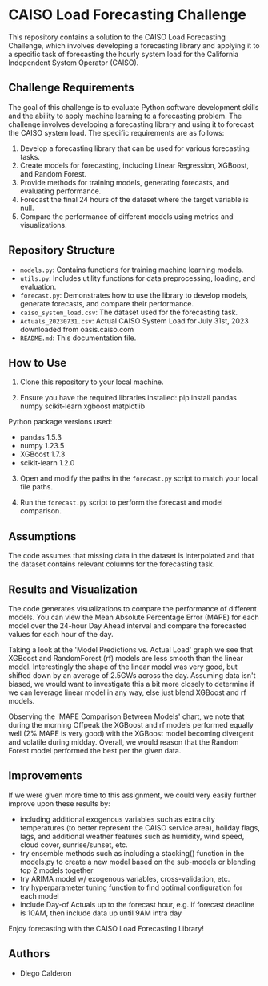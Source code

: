 # CAISO Load Forecasting Challenge

This repository contains a solution to the CAISO Load Forecasting Challenge, which involves developing a forecasting library and applying it to a specific task of forecasting the hourly system load for the California Independent System Operator (CAISO).

## Challenge Requirements

The goal of this challenge is to evaluate Python software development skills and the ability to apply machine learning to a forecasting problem. The challenge involves developing a forecasting library and using it to forecast the CAISO system load. The specific requirements are as follows:

1. Develop a forecasting library that can be used for various forecasting tasks.
2. Create models for forecasting, including Linear Regression, XGBoost, and Random Forest.
3. Provide methods for training models, generating forecasts, and evaluating performance.
4. Forecast the final 24 hours of the dataset where the target variable is null.
5. Compare the performance of different models using metrics and visualizations.

## Repository Structure

- `models.py`: Contains functions for training machine learning models.
- `utils.py`: Includes utility functions for data preprocessing, loading, and evaluation.
- `forecast.py`: Demonstrates how to use the library to develop models, generate forecasts, and compare their performance.
- `caiso_system_load.csv`: The dataset used for the forecasting task.
- `Actuals_20230731.csv`: Actual CAISO System Load for July 31st, 2023 downloaded from oasis.caiso.com
- `README.md`: This documentation file.

## How to Use

1. Clone this repository to your local machine.

2. Ensure you have the required libraries installed:
pip install pandas numpy scikit-learn xgboost matplotlib

Python package versions used:
- pandas 1.5.3
- numpy 1.23.5
- XGBoost 1.7.3
- scikit-learn 1.2.0

3. Open and modify the paths in the `forecast.py` script to match your local file paths.

4. Run the `forecast.py` script to perform the forecast and model comparison.

## Assumptions

The code assumes that missing data in the dataset is interpolated and that the dataset contains relevant columns for the forecasting task.

## Results and Visualization

The code generates visualizations to compare the performance of different models. You can view the Mean Absolute Percentage Error (MAPE) for each model over the 24-hour Day Ahead interval and compare the forecasted values for each hour of the day.

Taking a look at the 'Model Predictions vs. Actual Load' graph we see that XGBoost and RandomForest (rf) models are less smooth than the linear model.  Interestingly the shape of the linear model was very good, but shifted down by an average of 2.5GWs across the day.  Assuming data isn't biased, we would want to investigate this a bit more closely to determine if we can leverage linear model in any way, else just blend XGBoost and rf models.

Observing the 'MAPE Comparison Between Models' chart, we note that during the morning Offpeak the XGBoost and rf models performed equally well (2% MAPE is very good) with the XGBoost model becoming divergent and volatile during midday.  Overall, we would reason that the Random Forest model performed the best per the given data.

## Improvements

If we were given more time to this assignment, we could very easily further improve upon these results by:
- including additional exogenous variables such as extra city temperatures (to better represent the CAISO service area), holiday flags, lags, and additional weather features such as humidity, wind speed, cloud cover, sunrise/sunset, etc.
- try ensemble methods such as including a stacking() function in the models.py to create a new model based on the sub-models or blending top 2 models together
- try ARIMA model w/ exogenous variables, cross-validation, etc.
- try hyperparameter tuning function to find optimal configuration for each model
- include Day-of Actuals up to the forecast hour, e.g. if forecast deadline is 10AM, then include data up until 9AM intra day



Enjoy forecasting with the CAISO Load Forecasting Library!
## Authors

- Diego Calderon

